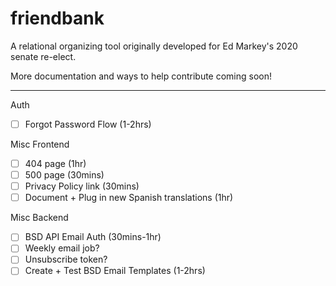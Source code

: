 # friendbank

A relational organizing tool originally developed for Ed Markey's 2020 senate re-elect.

More documentation and ways to help contribute coming soon!

----

Auth
 - [ ] Forgot Password Flow (1-2hrs)

Misc Frontend
- [ ] 404 page (1hr)
- [ ] 500 page (30mins)
- [ ] Privacy Policy link (30mins)
- [ ] Document + Plug in new Spanish translations (1hr)

Misc Backend
- [ ] BSD API Email Auth (30mins-1hr)
- [ ] Weekly email job?
- [ ] Unsubscribe token?
- [ ] Create + Test BSD Email Templates (1-2hrs)
